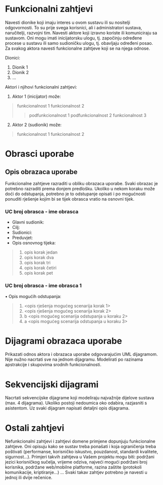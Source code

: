 # Funkcionalni zahtjevi

Navesti dionike koji imaju interes u ovom sustavu ili su nositelji odgovornosti.
To su prije svega korisnici, ali i administratori sustava, naručitelji, razvojni tim.
Navesti aktore koji izravno koriste ili komuniciraju sa sustavom. Oni mogu
imati inicijatorsku ulogu, tj. započinju određene procese u sustavu ili samo sudioničku
ulogu, tj. obavljaju određeni posao. Za svakog aktora navesti funkcionalne zahtjeve koji
se na njega odnose.

Dionici:
1. Dionik 1
2. Dionik 2
3. ...

Aktori i njihovi funkcionalni zahtjevi:

1. Aktor 1 (inicijator) može:
> funkcionalnost 1
> funkcionalnost 2
> >  podfunkcionalnost 1
> >  podfunkcionalnost 2
> funkcionalnost 3
2. Aktor 2 (sudionik) može:
> funkcionalnost 1
> funkcionalnost 2

# Obrasci uporabe

## Opis obrazaca uporabe
Funkcionalne zahtjeve razraditi u obliku obrazaca uporabe. Svaki obrazac je potrebno
razraditi prema donjem predlošku. Ukoliko u nekom koraku može doći do odstupanja,
potrebno je to odstupanje opisati i po mogućnosti ponuditi rješenje kojim bi se tijek
obrasca vratio na osnovni tijek.

### UC broj obrasca - ime obrasca
* Glavni sudionik: <sudionik>
* Cilj: <cilj>
* Sudionici: <sudionici>
* Preduvjet: <preduvjet>
* Opis osnovnog tijeka:

> 1. opis korak jedan
> 2. opis korak dva
> 3. opis korak tri
> 4. opis korak četiri
> 5. opis korak pet

### UC broj obrasca - ime obrasca 1

• Opis mogućih odstupanja:
> 1. <opis rješenja mogućeg  scenarija korak 1>
> 2. <opis rješenja mogućeg  scenarija korak 2>
> 2. b <opis mogućeg  scenarija odstupanja u koraku 2>
> 3. a <opis mogućeg  scenarija odstupanja u koraku 3>

# Dijagrami obrazaca uporabe

Prikazati odnos aktora i obrazaca uporabe odgovarajućim UML dijagramom. Nije nužno
nacrtati sve na jednom dijagramu. Modelirati po razinama apstrakcije i skupovima
srodnih funkcionalnosti.

# Sekvencijski dijagrami

Nacrtati sekvencijske dijagrame koji modeliraju najvažnije dijelove sustava (max. 4
dijagrama). Ukoliko postoji nedoumica oko odabira, razjasniti s asistentom. Uz svaki
dijagram napisati detaljni opis dijagrama.

# Ostali zahtjevi

Nefunkcionalni zahtjevi i zahtjevi domene primjene dopunjuju funkcionalne zahtjeve.
Oni opisuju kako se sustav treba ponašati i koja ograničenja treba poštivati
(performanse, korisničko iskustvo, pouzdanost, standardi kvalitete, sigurnost...). Primjeri
takvih zahtjeva u Vašem projektu mogu biti: podržani jezici korisničkog sučelja,
vrijeme odziva, najveći mogući podržani broj korisnika, podržane web/mobilne platforme,
razina zaštite (protokoli komunikacije, kriptiranje...) ... Svaki takav zahtjev potrebno
je navesti u jednoj ili dvije rečenice.

